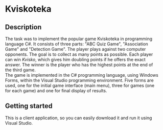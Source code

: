 # Kviskoteka

## Description
The task was to implement the popular game Kviskoteka in programming language C#. It consists of three parts: "ABC Quiz Game", "Association Game" and "Detection Game". The player plays against two computer opponents. The goal is to collect as many points as possible. Each player can win _Kvisko_, which gives him doubling points if he offers the exact answer. The winner is the player who has the highest points at the end of the third game.  
The game is implemented in the C# programming language, using Windows Forms, within the Visual Studio programming environment. Five forms are used, one for the initial game interface (main menu), three for games (one for each game) and one for final display of results.

## Getting started
This is a client application, so you can easily download it and run it using Visual Studio.
